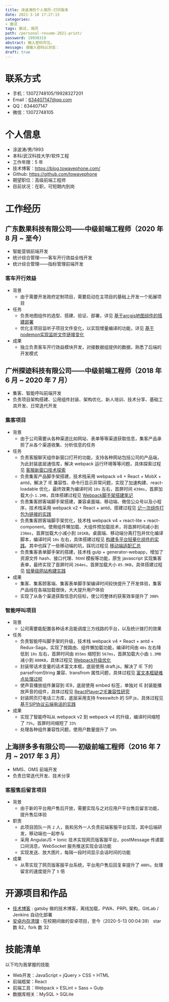 ```yaml
---
title: 涂波涛的个人简历-打印版本
date: 2021-3-18 17:27:15
categories:
- 面试
tags: 面试, 简历
path: /personal-resume-2021-print/
password: 19930319
abstract: 输入密码可见。
message: 请输入密码以浏览：
draft: true
---
```


# 联系方式

- 手机：13072748105/19928327201
- Email：634407147@qq.com
- QQ：634407147
- 微信：13072748105

# 个人信息

- 涂波涛/男/1993 
- 本科/武汉科技大学/软件工程
- 工作年限：5 年
- 技术博客：https://blog.towavephone.com/
- Github: https://github.com/towavephone
- 期望职位：高级前端工程师
- 目前状况：在职，可短期内到岗

# 工作经历

## 广东数果科技有限公司——中级前端工程师（2020 年 8 月 ~ 至今）

- 智能营销前端开发
- 统计综合管理——客车开行效益全栈开发
- 统计综合管理——指标管理前端开发

### 客车开行效益

- 背景
  - 由于需要开发政府定制项目，需要启动在主项目的基础上开发一个拓展项目
- 任务
  - 负责地图组件的选型、搭建、验证、部署，详见 [基于arcgis地图组件的搭建部署](https://blog.towavephone.com/arcgis-map-component-build-deploy/)
  - 优化主项目监听子项目文件变化，以实现增量编译的功能，详见 [基于nodemon实现监听文件链接变化](https://blog.towavephone.com/nodemon-monitor-link-changes/)
- 成果
  - 独立负责客车开行效益模块开发，对接数据组提供的数据，熟悉了后端的开发模式

## 广州探迹科技有限公司——中级前端工程师（2018 年 6 月 ~ 2020 年 7 月）

- 集客、智能呼叫前端开发
- 负责项目架构搭建、公用组件封装、架构优化、新人培训、技术分享、基础工具开发、日常迭代开发

### 集客项目

- 背景
  - 由于公司需要从各种渠道比如网站、表单等等渠道获取信息，集客产品承担了从各个渠道收集、分析信息的任务
- 任务
  - 负责客服聊天组件新窗口打开的功能，支持各种网站包括公司的产品端，为此封装底层通信库，解决 webpack 运行环境等等问题，具体探索过程见 [客服新窗口技术探索](https://blog.towavephone.com/new-window-technology-research/)
  - 负责集客产品脚手架搭建，技术栈采用 webpack v4 + React + MobX + antd，解决了 IE 兼容性、命令行显示异常问题，实现了加速构建、react-loadable 优化，最终效果为编译时间 `10s` 左右，首屏时间 `439ms`，首屏加载大小 `1.1MB`，具体搭建过程见 [Webpack脚手架搭建笔记](https://blog.towavephone.com/webpack-template-new-project/)
  - 负责集客顾客端脚手架搭建，兼容桌面端、移动端、微信公众号以及小程序，技术栈采用 webpack v2 + React + antd，搭建过程见 [记一次组件打包为链接的实践](https://blog.towavephone.com/components-pack-as-library/)
  - 负责集客顾客端脚手架优化，技术栈 webpack v4 + react-lite + react-component。使用组件懒加载、大组件预加载技术，将首屏时间减小到 `236ms`，首屏加载大小减小到 `101KB`。桌面端、移动端分离打包并优化编译脚本，编译时间 `10s` 左右，具体搭建过程见 [构建多平台轻量化组件的实践](https://blog.towavephone.com/building-platform-lightweight-components/)。其中也踩了一些移动端的坑，踩坑过程见 [移动端适配汇总](https://blog.towavephone.com/mobile-adaptation-summary/)
  - 负责集客表单脚手架的搭建，技术栈 gulp + generator-webapp，增加了资源文件 hash、接口代理、html 模板等功能，原生 javascript 实现集客表单，最终实现了首屏时间 `264ms`，首屏加载大小 `85.9KB`，具体搭建过程见 [轻量级网站构建实践](https://blog.towavephone.com/lightweight-website-construction/)
- 成果
  - 集客、集客顾客端、集客表单脚手架编译时间较快提升了开发体验，集客产品线在各端加载很快，大大提升用户体验
  - 实现了从各个渠道获取信息的目标，使公司整体的获客效率提升了 `300%`

### 智能呼叫项目

- 背景
  - 公司需要能配置各种话术且能调度三方线路的平台，以及统计拨打的效果
- 任务
  - 负责智能呼叫脚手架的升级，技术栈 webpack v4 + React + antd + Redux-Saga，实现了按路由、组件懒加载功能，编译时间由 `40s` 左右降低到 `10s` 左右，首屏时间由 `855ms` 缩短到 `567ms`，首屏加载大小由 `1.3MB` 减小到 `880KB`，具体过程见 [Webpack升级优化](https://blog.towavephone.com/webpack-upgrade-about-product/)
  - 封装带话术变量的话术富文本框，底层使用 draft.js，解决了 IE 下的 parseFromString 兼容、transfrom 属性问题，具体过程见 [富文本框疑难点处理过程](https://blog.towavephone.com/rich-input-question/)
  - 使声音播放组件兼容到 IE9，底层使用 embed 标签，单独对 IE 封装能播放声音的组件，具体过程见 [ReactPlayer之IE兼容性研究](https://blog.towavephone.com/reactplayer-ie-compatibility/)
  - 封装网页打电话三方库，底层采用支持 freeswitch 的 SIP.js，具体过程见 [基于SIP协议云端电话的实践](https://blog.towavephone.com/sip-protocol-practice/)
- 成果
  - 实现了智能呼叫从 webpack v2 到 webpack v4 的升级，编译时间缩短了 `75%`，首屏时间缩短了 `33%`
  - 处理各种组件兼容性问题，使用户数量提升了 `10%`

## 上海拼多多有限公司——初级前端工程师（2016 年 7 月 ~ 2017 年 3 月）

- MMS、OMS 前端开发
- 负责日常迭代开发、技术分享

### 客服售后留言项目

- 背景
    - 由于新的平台用户售后开放，需要实现与之对应用户平台售后留言功能，提升售后体验
- 职责
    - 此项目团队一共 `2` 人，我和另外一人负责前端客服平台实现，其中后端研发，移动端也一起参与
    - 采用 AngularJS + Ionic 技术实现网页版客服平台，postMessage 传递窗口间消息，WebSocket 服务推送实现会话功能
    - 实现发送、放大图片，每隔一段时间显示会话时间的功能
- 成果
    - 从零实现了网页版客服平台系统，平台用户售后回复率提升了 `400%`，处理留言的速度提升了 `5` 倍

# 开源项目和作品

- [技术博客](https://blog.towavephone.com/) : gatsby 做的技术博客，离线加载，PWA、PRPL 架构，GitLab / Jenkins 自动化部署
- [安卓内存清理](https://github.com/towavephone/MemoryCleaner) : 在校期间做的安卓项目，至今（2020-5-13 00:04:39） star 数 82，fork 数 32

# 技能清单

以下均为我掌握的技能

- Web开发：JavaScript = jQuery > CSS = HTML
- 前端框架：React
- 前端工具：Webpack > ESLint > Sass = Gulp
- 数据库相关：MySQL > SQLite
